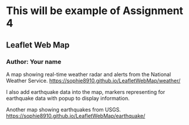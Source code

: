 # This will be example of Assignment 4
## Leaflet Web Map
### Author: Your name

A map showing real-time weather radar and alerts from the National Weather Service. <https://sophie8910.github.io/LeafletWebMap/weather/>

I also add earthquake data into the map, markers representing for earthquake data with popup to display information. 

Another map showing earthquakes from USGS.   
<https://sophie8910.github.io/LeafletWebMap/earthquake/>  

